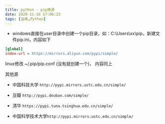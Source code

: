 ```yaml
---
title: python - pip换源
date: 2020-11-16 17:06:23
tags: [运维,Python]
---
```


* windows直接在user目录中创建一个pip目录，如：C:\Users\xx\pip，新建文件pip.ini，内容如下

```ini
[global]
index-url = https://mirrors.aliyun.com/pypi/simple/
```

<!--more-->

linux修改 ~/.pip/pip.conf (没有就创建一个)， 内容同上

其他源

* 中国科技大学 `http://pypi.mirrors.ustc.edu.cn/simple/`

* 豆瓣 `http://pypi.douban.com/simple/`

* 清华 `https://pypi.tuna.tsinghua.edu.cn/simple/`

* 中国科学技术大学`http://pypi.mirrors.ustc.edu.cn/simple/`